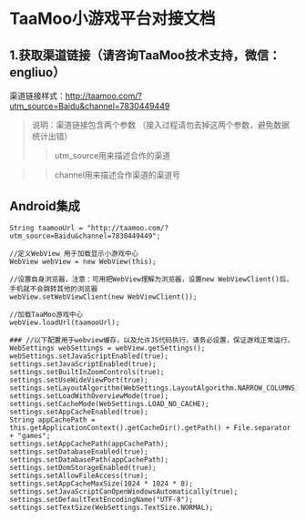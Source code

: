 # TaaMoo小游戏平台对接文档

## 1.获取渠道链接（请咨询TaaMoo技术支持，微信：engliuo）
渠道链接样式：http://taamoo.com/?utm_source=Baidu&channel=7830449449

> 说明：渠道链接包含两个参数 （接入过程请勿去掉这两个参数，避免数据统计出错）
>> utm_source用来描述合作的渠道

>> channel用来描述合作渠道的渠道号

## Android集成
```
String taamooUrl = "http://taamoo.com/?utm_source=Baidu&channel=7830449449";

//定义WebView 用于加载显示小游戏中心
WebView webView = new WebView(this);

//设置自身浏览器，注意：可用把WebView理解为浏览器，设置new WebViewClient()后，手机就不会跳转其他的浏览器
webView.setWebViewClient(new WebViewClient());

//加载TaaMoo游戏中心
webView.loadUrl(taamooUrl);

### //以下配置用于webview缓存，以及允许JS代码执行，请务必设置，保证游戏正常运行。
WebSettings webSettings = webView.getSettings();
webSettings.setJavaScriptEnabled(true);
settings.setJavaScriptEnabled(true);
settings.setBuiltInZoomControls(true);
settings.setUseWideViewPort(true);
settings.setLayoutAlgorithm(WebSettings.LayoutAlgorithm.NARROW_COLUMNS);
settings.setLoadWithOverviewMode(true);
settings.setCacheMode(WebSettings.LOAD_NO_CACHE);
settings.setAppCacheEnabled(true);
String appCachePath = this.getApplicationContext().getCacheDir().getPath() + File.separator + "games";
settings.setAppCachePath(appCachePath);
settings.setDatabaseEnabled(true);
settings.setDatabasePath(appCachePath);
settings.setDomStorageEnabled(true);
settings.setAllowFileAccess(true);
settings.setAppCacheMaxSize(1024 * 1024 * 8);
settings.setJavaScriptCanOpenWindowsAutomatically(true);
settings.setDefaultTextEncodingName("UTF-8");
settings.setTextSize(WebSettings.TextSize.NORMAL);
```
